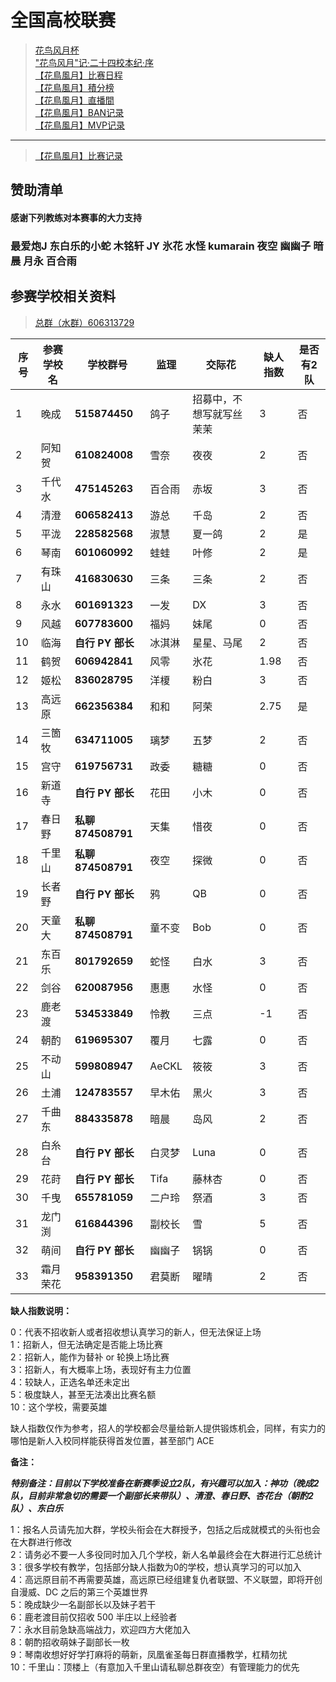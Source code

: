 # 全国高校联赛

> [花鸟风月杯](hnfy.md)  
> ["花鸟风月"记·二十四校本纪·序](bj.md)  
> [【花鳥風月】比赛日程](day.md)  
> [【花鳥風月】積分榜](pt.md)  
> [【花鳥風月】直播間](https://live.bilibili.com/8170380)  
> [【花鳥風月】BAN记录](ban.md)  
> [【花鳥風月】MVP记录](mvp.md)  
----

> [【花鳥風月】比赛记录](https://mahjong.pub/?cid=37)

## 赞助清单
#### 感谢下列教练对本赛事的大力支持

### 最爱炮J 东白乐的小蛇 木铭轩 JY 氷花 水怪 kumarain 夜空 幽幽子 暗晨 月永 百合雨



## 参赛学校相关资料

> [总群（水群）606313729](https://jq.qq.com/?_wv=1027&k=5AtCCIw)

| 序号 | 参赛学校名 | 学校群号         | 监理   | 交际花     | 缺人指数 | 是否有2队 |
| ---- | ---------- | ---------------- | ------ | ---------- | -------- |----- |
| 1    | 晚成       | **515874450**    | 鸽子   | 招募中，不想写就写丝茉茉 | 3        |  否   |
| 2    | 阿知贺     | **610824008**    | 雪奈   | 夜夜       | 2        | 否   |
| 3    | 千代水     | **475145263**    | 百合雨   | 赤坂       | 3        | 否   |
| 4    | 清澄       | **606582413**    | 游总   | 千岛       | 2        | 否   |
| 5    | 平泷       | **228582568**    | 淑慧   | 夏一鸽       | 2        | 是   |
| 6    | 琴南       | **601060992**    | 蛙蛙   | 叶修       | 2        | 是   |
| 7    | 有珠山     | **416830630**    | 三条   | 三条       | 2        | 否   |
| 8    | 永水       | **601691323**    | 一发   | DX         | 3        | 否   |
| 9    | 风越       | **607783600**    | 福妈   | 妹尾       | 0        | 否   |
| 10   | 临海       | **自行 PY 部长** | 冰淇淋 | 星星、马尾 | 2        | 否   |
| 11   | 鹤贺       | **606942841**    | 风零   | 氷花       | 1.98     | 否   |
| 12   | 姬松       | **836028795**    | 洋榎   | 粉白       | 3        | 否   |
| 13   | 高远原     | **662356384**    | 和和   | 阿荣       | 2.75     | 是   |
| 14   | 三箇牧     | **634711005**    | 璃梦   | 五梦       | 2        | 否   |
| 15   | 宫守       | **619756731**    | 政委   | 糖糖       | 0        | 否   |
| 16   | 新道寺     | **自行 PY 部长** | 花田   | 小木      | 0        | 否   |
| 17   | 春日野       | **私聊874508791** | 天集   | 惜夜       | 0        | 否   |
| 18   | 千里山     | **私聊874508791** | 夜空   | 探微       | 0        | 否   |
| 19   | 长者野     | **自行 PY 部长** | 鸦     | QB         | 0        | 否   |
| 20   | 天童大     | **私聊874508791** | 童不变 | Bob        | 0        | 否   |
| 21   | 东百乐     | **801792659**    | 蛇怪   | 白水       | 3        | 否   |
| 22   | 剑谷       | **620087956**    | 惠惠   | 水怪     | 0        | 否   |
| 23   | 鹿老渡     | **534533849**    | 怜教   | 三点     | -1       | 否   |
| 24   | 朝酌       | **619695307** | 覆月   | 七露    | 0        | 否   |
| 25   | 不动山     | **599808947**    | AeCKL  | 筱筱      | 3     | 否   |
| 26   | 土浦     | **124783557**    | 早木佑   | 黑火       | 3        | 否   |
| 27   | 千曲东       | **884335878**    | 暗晨   | 岛风       | 2        | 否   |
| 28   | 白糸台     | **自行 PY 部长** | 白灵梦   | Luna      | 0        | 否   |
| 29   | 花莳       | **自行 PY 部长** | Tifa   | 藤林杏      | 0        | 否   |
| 30   | 千曳     | **655781059** | 二户玲   | 祭酒       | 3       | 否   |
| 31   | 龙门渕     | **616844396** | 副校长     | 雪         | 5        | 否   |
| 32   | 萌间     | **自行 PY 部长** | 幽幽子 | 锅锅        | 0        | 否   |
| 33   | 霜月荣花     | **958391350**    | 君莫断   | 曜晴       | 2        | 否   |


**缺人指数说明：**

0：代表不招收新人或者招收想认真学习的新人，但无法保证上场  
1：招新人，但无法确定是否能上场比赛  
2：招新人，能作为替补 or 轮换上场比赛  
3：招新人，有大概率上场，表现好有主力位置  
4：较缺人，正选名单还未定出  
5：极度缺人，甚至无法凑出比赛名额  
10：这个学校，需要英雄

缺人指数仅作为参考，招人的学校都会尽量给新人提供锻炼机会，同样，有实力的哪怕是新人入校同样能获得首发位置，甚至部门 ACE

**备注：**

***特别备注：目前以下学校准备在新赛季设立2队，有兴趣可以加入：神功（晚成2队，目前非常急切的需要一个副部长来带队）、清澄、春日野、杏花台（朝酌2队）、东白乐***


1：报名人员请先加大群，学校头衔会在大群授予，包括之后成就模式的头衔也会在大群进行修改  
2：请务必不要一人多役同时加入几个学校，新人名单最终会在大群进行汇总统计  
3：很多学校有教学，包括部分缺人指数为0的学校，想认真学习的可以加入  
4：高远原目前不再需要英雄，高远原已经组建复仇者联盟、不义联盟，即将开创自漫威、DC 之后的第三个英雄世界  
5：晚成缺少一名副部长以及妹子若干  
6：鹿老渡目前仅招收 500 半庄以上经验者  
7：永水目前急缺高端战力，欢迎四方大佬加入  
8：朝酌招收萌妹子副部长一枚  
9：琴南收想好好学打麻将的萌新，凤凰雀圣每日群直播教学，杠精勿扰  
10：千里山：顶楼上（有意加入千里山请私聊总群夜空）有管理能力的优先
